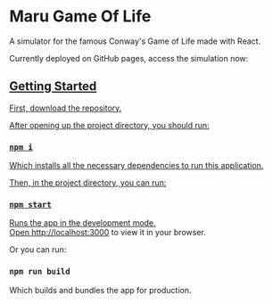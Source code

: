 # Maru Game Of Life

A simulator for the famous Conway's Game of Life made with React.

Currently deployed on GitHub pages, access the simulation now:
<a href="https://lucien7789.github.io/maru-game-of-life/"/>
## Getting Started

First, download the repository.

After opening up the project directory, you should run:

### `npm i`

Which installs all the necessary dependencies to run this application.

Then, in the project directory, you can run:

### `npm start`

Runs the app in the development mode.\
Open [http://localhost:3000](http://localhost:3000) to view it in your browser.

Or you can run:

### `npm run build`

Which builds and bundles the app for production.
